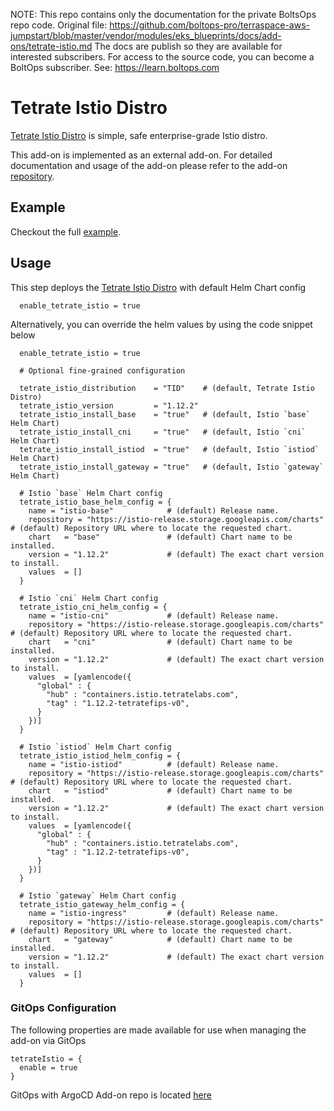 <!-- note marker start -->
NOTE: This repo contains only the documentation for the private BoltsOps repo code.
Original file: https://github.com/boltops-pro/terraspace-aws-jumpstart/blob/master/vendor/modules/eks_blueprints/docs/add-ons/tetrate-istio.md
The docs are publish so they are available for interested subscribers.
For access to the source code, you can become a BoltOps subscriber.
See: https://learn.boltops.com

<!-- note marker end -->

# Tetrate Istio Distro

[Tetrate Istio Distro](https://istio.tetratelabs.io/) is simple, safe enterprise-grade Istio distro.

This add-on is implemented as an external add-on. For detailed documentation and usage of the add-on please refer to the add-on [repository](https://github.com/tetratelabs/terraform-eksblueprints-tetrate-istio-addon).

## Example

Checkout the full [example](https://github.com/tetratelabs/terraform-eksblueprints-tetrate-istio-addon/tree/main/blueprints/getting-started).

## Usage

This step deploys the [Tetrate Istio Distro](https://istio.tetratelabs.io/) with default Helm Chart config

```hcl
  enable_tetrate_istio = true
```

Alternatively, you can override the helm values by using the code snippet below

```hcl
  enable_tetrate_istio = true

  # Optional fine-grained configuration

  tetrate_istio_distribution    = "TID"    # (default, Tetrate Istio Distro)
  tetrate_istio_version         = "1.12.2"
  tetrate_istio_install_base    = "true"   # (default, Istio `base` Helm Chart)
  tetrate_istio_install_cni     = "true"   # (default, Istio `cni` Helm Chart)
  tetrate_istio_install_istiod  = "true"   # (default, Istio `istiod` Helm Chart)
  tetrate_istio_install_gateway = "true"   # (default, Istio `gateway` Helm Chart)

  # Istio `base` Helm Chart config
  tetrate_istio_base_helm_config = {
    name = "istio-base"            # (default) Release name.
    repository = "https://istio-release.storage.googleapis.com/charts" # (default) Repository URL where to locate the requested chart.
    chart   = "base"               # (default) Chart name to be installed.
    version = "1.12.2"             # (default) The exact chart version to install.
    values  = []
  }

  # Istio `cni` Helm Chart config
  tetrate_istio_cni_helm_config = {
    name = "istio-cni"             # (default) Release name.
    repository = "https://istio-release.storage.googleapis.com/charts" # (default) Repository URL where to locate the requested chart.
    chart   = "cni"                # (default) Chart name to be installed.
    version = "1.12.2"             # (default) The exact chart version to install.
    values  = [yamlencode({
      "global" : {
        "hub" : "containers.istio.tetratelabs.com",
        "tag" : "1.12.2-tetratefips-v0",
      }
    })]
  }

  # Istio `istiod` Helm Chart config
  tetrate_istio_istiod_helm_config = {
    name = "istio-istiod"          # (default) Release name.
    repository = "https://istio-release.storage.googleapis.com/charts" # (default) Repository URL where to locate the requested chart.
    chart   = "istiod"             # (default) Chart name to be installed.
    version = "1.12.2"             # (default) The exact chart version to install.
    values  = [yamlencode({
      "global" : {
        "hub" : "containers.istio.tetratelabs.com",
        "tag" : "1.12.2-tetratefips-v0",
      }
    })]
  }

  # Istio `gateway` Helm Chart config
  tetrate_istio_gateway_helm_config = {
    name = "istio-ingress"         # (default) Release name.
    repository = "https://istio-release.storage.googleapis.com/charts" # (default) Repository URL where to locate the requested chart.
    chart   = "gateway"            # (default) Chart name to be installed.
    version = "1.12.2"             # (default) The exact chart version to install.
    values  = []
  }
```

### GitOps Configuration

The following properties are made available for use when managing the add-on via GitOps

```hcl
tetrateIstio = {
  enable = true
}
```

GitOps with ArgoCD Add-on repo is located [here](https://github.com/aws-samples/eks-blueprints-add-ons/blob/main/chart/values.yaml)
